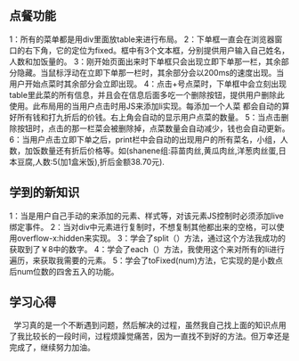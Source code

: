 ## 点餐功能
1：所有的菜单都是用div里面放table来进行布局。
2：下单框一直会在浏览器窗口的右下角，它的定位为fixed。框中有3个文本框，分别提供用户输入自己姓名，人数和加饭量的。
3：刚开始页面出来时下单框只会出现立即下单那一栏，其余部分隐藏。当鼠标浮动在立即下单那一栏时，其余部分会以200ms的速度出现。当用户开始点菜时其余部分会立即出现。
4：点击+号点菜时，下单框中会立刻出现table里此菜的所有信息，并且会在信息后面多吃一个删除按钮，提供用户删除此使用。此布局用的当用户点击时用JS来添加li实现。每添加一个人菜 都会自动的算好所有钱和打九折后的价钱。右上角会自动的显示用户点菜的数量。
5：当点击删除按钮时，点击的那一栏菜会被删除掉，点菜数量会自动减少，钱也会自动更新。
6：当用户点击立即下单之后，print栏中会自动的出现用户的所有菜名，小组，人数，加饭数量还有折后价格等。如(shanene组:蒜苗肉丝,黄瓜肉丝,洋葱肉丝蛋,日本豆腐,人数:5(加1盒米饭),折后金额38.70元).
## 学到的新知识
1：当是用户自己手动的来添加的元素、样式等，对该元素JS控制时必须添加live绑定事件。
2：当对div中元素进行复制时，不想复制其他都出来的空格，可以使用overflow-x:hidden来实现。
3：学会了split（）方法，通过这个方法我成功的获取到了￥8中的数字。
4：学会了each（）方法，我使用这个来对所有的li进行遍历，来获取我需要的元素。
5：学会了toFixed(num)方法，它实现的是小数点后num位数的四舍五入的功能。
## 学习心得
   学习真的是一个不断遇到问题，然后解决的过程，虽然我自己找上面的知识点用了我比较长的一段时间，过程烦躁觉痛苦，因为一直找不到好的方法。但万幸还是完成了，继续努力加油。


